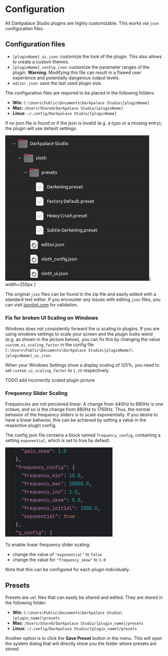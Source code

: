 # Configuration

All Darkpalace Studio plugins are highly customizable. This works via `json` configuration files.

## Configuration files

- `[pluginName]_ui.json`: customize the look of the plugin. This also allows to create a custom themes.
- `[pluginName]_config.json`: customize the parameter ranges of the plugin. **Warning**: Modifying this file can result
  in a
  flawed user experience and potentially dangerous output levels.
- `editor.json`: save the last used plugin size.

The configuration files are required to be placed in the following folders:

- **Win**: `C:\Users\Public\Documents\Darkpalace Studio\[pluginName]`
- **Mac**: `/Users/Shared/Darkpalace Studio/[pluginName]`
- **Linux**: `~/.config/Darkpalace Studio/[pluginName]`

If no json file is found or if the json is invalid (e.g. a typo or a missing entry), the plugin will use default
settings.

![Folder Structure](assets/config_folder_structure.png){ width=250px }

The original `json` files can be found in the zip file and easily edited with a standard text editor.
If you encounter any issues with editing `json` files, you can visit [jsonlint.com](https://jsonlint.com/) for
validation.

### Fix for broken UI Scaling on Windows

Windows does not consistently forward the ui scaling to plugins.
If you are using windows settings to scale your screen and the plugin looks weird (e.g. as shown in the picture below),
you can fix this by changing the value `custom_ui_scaling_factor` in the config
file `C:\Users\Public\Documents\Darkpalace Studio\[pluginName]\[pluginName]_ui.json`.

When your Windows Settings show a display scaling of 125%, you need to set `custom_ui_scaling_factor` to `1.25`
respectively.

TODO add incorrectly scaled plugin picture

### Frequency Slider Scaling

Frequencies are not perceived linear. A change from 440Hz to 880Hz is one octave, and so is the change from 880Hz to
1760Hz.
Thus, the normal behavior of the frequency sliders is to scale exponentially. If you desire to have a linear behavior,
this can be achieved by setting a value in the respective plugin config.

The config json file contains a block named `frequency_config`, containing a setting `exponential`, which is set to true
by default.

![frequency config](assets/config_frequency_block.png)

To enable linear frequency slider scaling:

- change the value of `"exponential"` to `false`
- change the value for `"frequency_skew"` to `1.0`

Note that this can be configured for each plugin individually.

## Presets

Presets are `xml` files that can easily be shared and edited.
They are stored in the following folder:

- **Win**: `C:\Users\Public\Documents\Darkpalace Studio\[plugin_name]\presets`
- **Mac**: `/Users/Shared/Darkpalace Studio/[plugin_name]/presets`
- **Linux**: `~/.config/Darkpalace Studio/[plugin_name]/presets`

Another option is to click the **Save Preset** button in the menu.
This will open the system dialog that will directly show you the folder where presets are stored.
